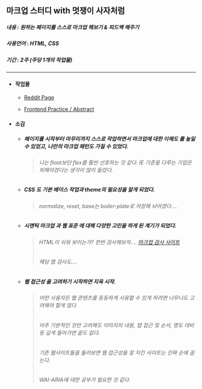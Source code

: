 ## 마크업 스터디 with 멋쟁이 사자처럼

##### 내용 : 원하는 페이지를 스스로 마크업 해보기 & 피드백 해주기

##### 사용언어 : HTML, CSS

##### 기간 : 2주 (주당 1개의 작업물)

---

- #### 작업물
  - [Reddit Page](https://ssw6750.github.io/likeLion-studu01/)

  - [Frontend Practice / Abstract](https://ssw6750.github.io/likeLion-studu01/index2)

- #### 소감
  - ##### 페이지를 시작부터 마무리까지 스스로 작업하면서 *마크업에 대한 이해도* 를 높일 수 있었고, 나만의 마크업 패턴도 가질 수 있었다.

    > ###### 나는 float보단 flex를 훨씬 선호하는 것 같다. IE 기준을 다루는 기업은 피해야겠다는 생각이 많이 들었다.

  - ##### *CSS* 도 기본 베이스 작업과 theme의 필요성을 알게 되었다.

    > ###### normalize, reset, base는 boiler-plate로 저장해 놔야겠다….

  - ##### *시멘틱 마크업* 과 *웹 표준* 에 대해 다양한 고민을 하게 된 계기가 되었다.

    > ###### HTML이 쉬워 보이는가? 한번 검사해보자…. [마크업 검사 사이트](https://validator.kldp.org/)
    > ###### 헤딩 맵 검사도….

  - ##### *웹 접근성* 을 고려하기 시작하면 지옥 시작.
    > ###### 어떤 사용자든 웹 콘텐츠를 동등하게 사용할 수 있게 하려면 너무나도 고려해야 할게 많다.
    > ###### 아주 기본적인 것만 고려해도 이미지의 내용, 탭 접근 및 순서, 명도 대비 등 깊게 들어가면 끝도 없다.
    > ###### 기존 웹사이트들을 둘러보면 웹 접근성을 잘 지킨 사이트는 진짜 손에 꼽는다.
    > ###### WAI-ARIA에 대한 공부가 필요한 것 같다.
